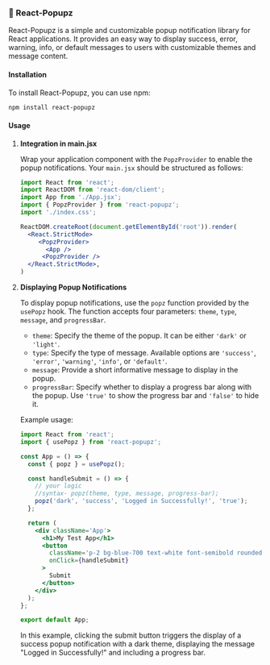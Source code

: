 ### 🍿 React-Popupz

React-Popupz is a simple and customizable popup notification library for React applications. It provides an easy way to display success, error, warning, info, or default messages to users with customizable themes and message content.

#### Installation

To install React-Popupz, you can use npm:

```bash
npm install react-popupz
```

#### Usage

1. **Integration in main.jsx**

   Wrap your application component with the `PopzProvider` to enable the popup notifications. Your `main.jsx` should be structured as follows:

   ```jsx
   import React from 'react';
   import ReactDOM from 'react-dom/client';
   import App from './App.jsx';
   import { PopzProvider } from 'react-popupz';
   import './index.css';

   ReactDOM.createRoot(document.getElementById('root')).render(
     <React.StrictMode>
        <PopzProvider>
          <App />
         <PopzProvider />
     </React.StrictMode>,
   )

   ```

2. **Displaying Popup Notifications**

   To display popup notifications, use the `popz` function provided by the `usePopz` hook. The function accepts four parameters: `theme`, `type`, `message`, and `progressBar`.

   - `theme`: Specify the theme of the popup. It can be either `'dark'` or `'light'`.
   - `type`: Specify the type of message. Available options are `'success'`, `'error'`, `'warning'`, `'info'`, or `'default'`.
   - `message`: Provide a short informative message to display in the popup.
   - `progressBar`: Specify whether to display a progress bar along with the popup. Use `'true'` to show the progress bar and `'false'` to hide it.

   Example usage:

   ```jsx
   import React from 'react';
   import { usePopz } from 'react-popupz';

   const App = () => {
     const { popz } = usePopz();

     const handleSubmit = () => {
       // your logic
       //syntax- popz(theme, type, message, progress-bar);
       popz('dark', 'success', 'Logged in Successfully!', 'true');
     };

     return (
       <div className='App'>
         <h1>My Test App</h1>
         <button
           className='p-2 bg-blue-700 text-white font-semibold rounded-lg my-5'
           onClick={handleSubmit}
         >
           Submit
         </button>
       </div>
     );
   };

   export default App;
   ```

   In this example, clicking the submit button triggers the display of a success popup notification with a dark theme, displaying the message "Logged in Successfully!" and including a progress bar.
